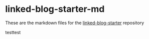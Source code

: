 # linked-blog-starter-md
These are the markdown files for the [linked-blog-starter](https://github.com/matthewwong525/linked-blog-starter) repository

testtest
